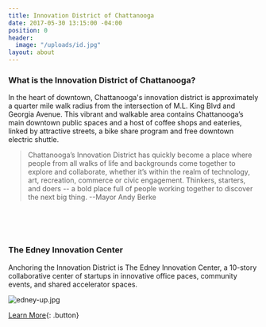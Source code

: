 ```yaml
---
title: Innovation District of Chattanooga
date: 2017-05-30 13:15:00 -04:00
position: 0
header:
  image: "/uploads/id.jpg"
layout: about
---
```


### What is the Innovation District of Chattanooga?

In the heart of downtown, Chattanooga's innovation district is approximately a quarter mile walk radius from the intersection of M.L. King Blvd and Georgia Avenue. This vibrant and walkable area contains Chattanooga’s main downtown public spaces and a host of coffee shops and eateries, linked by attractive streets, a bike share program and free downtown electric shuttle.

> Chattanooga’s Innovation District has quickly become a place where people from all walks of life and backgrounds come together to explore and collaborate, whether it’s within the realm of technology, art, recreation, commerce or civic engagement. Thinkers, starters, and doers -- a bold place full of people working together to discover the next big thing. --Mayor Andy Berke  

<br><br><br>
### The Edney Innovation Center
Anchoring the Innovation District is The Edney Innovation Center, a 10-story collaborative center of startups in innovative office paces, community events, and shared accelerator spaces.

![edney-up.jpg](/uploads/edney-up.jpg)

[Learn More](/resources/studies-and-reports){: .button}

